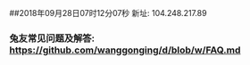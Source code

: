 ##2018年09月28日07时12分07秒 新址: 104.248.217.89
### 兔友常见问题及解答: https://github.com/wanggonging/d/blob/w/FAQ.md
